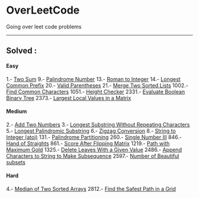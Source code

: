 # OverLeetCode

Going over leet code problems

---

## Solved :

#### Easy

1.- [Two Sum](https://leetcode.com/problems/two-sum)
9.- [Palindrome Number](https://leetcode.com/problems/palindrome-number)
13.- [Roman to Integer](https://leetcode.com/problems/roman-to-integer)
14.- [Longest Common Prefix](https://leetcode.com/problems/longest-common-prefix)
20.- [Valid Parentheses](https://leetcode.com/problems/valid-parentheses)
21.- [Merge Two Sorted Lists](https://leetcode.com/problems/merge-two-sorted-lists)
1002.- [Find Common Characters](https://leetcode.com/problems/find-common-characters)
1051.- [Height Checker](https://leetcode.com/problems/height-checker)
2331.- [Evaluate Boolean Binary Tree](https://leetcode.com/problems/evaluate-boolean-binary-tree)
2373.- [Largest Local Values in a Matrix](https://leetcode.com/problems/largest-local-values-in-a-matrix)

#### Medium

2.- [Add Two Numbers](https://leetcode.com/problems/add-two-numbers)
3.- [Longest Substring Without Repeating Characters](https://leetcode.com/problems/longest-substring-without-repeating-characters)
5.- [Longest Palindromic Substring](https://leetcode.com/problems/longest-palindromic-substring)
6.- [Zigzag Conversion](https://leetcode.com/problems/zigzag-conversion)
8.- [String to Integer (atoi)](https://leetcode.com/problems/string-to-integer-atoi)
131.- [Palindrome Partitioning](https://leetcode.com/problems/palindrome-partitioning)
260.- [Single Number III](https://leetcode.com/problems/single-number-iii)
846.- [Hand of Straights](https://leetcode.com/problems/hand-of-straights)
861.- [Score After Flipping Matrix](https://leetcode.com/problems/score-after-flipping-matrix)
1219.- [Path with Maximum Gold](https://leetcode.com/problems/path-with-maximum-gold)
1325.- [Delete Leaves With a Given Value](https://leetcode.com/problems/delete-leaves-with-a-given-value)
2486.- [Append Characters to String to Make Subsequence](https://leetcode.com/problems/append-characters-to-string-to-make-subsequence)
2597.- [Number of Beautiful subsets](https://leetcode.com/problems/the-number-of-beautiful-subsets)

#### Hard

4.- [Median of Two Sorted Arrays](https://leetcode.com/problems/median-of-two-sorted-arrays)
2812.- [Find the Safest Path in a Grid](https://leetcode.com/problems/find-the-safest-path-in-a-grid)
